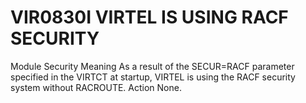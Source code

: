 # VIR0830I VIRTEL IS USING RACF SECURITY
Module
    Security
Meaning
    As a result of the SECUR=RACF parameter specified in the VIRTCT at startup, VIRTEL is using the RACF security system without RACROUTE.
Action
    None.
